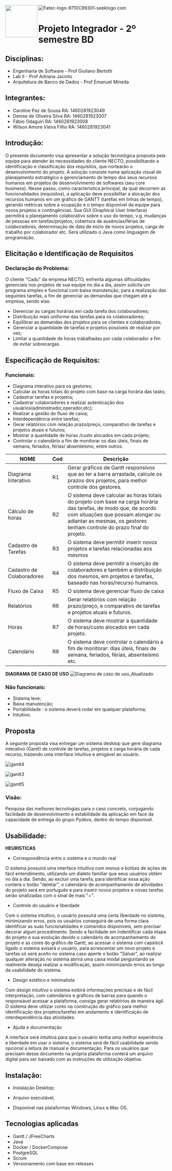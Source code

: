 ![Fatec-logo-9710C99301-seeklogo com](https://user-images.githubusercontent.com/61067500/81480184-54e16600-91fe-11ea-86d6-dbae737cefa1.png)   <img align="left" width="100" height="100" src="https://user-images.githubusercontent.com/61067500/81479704-434a8f00-91fb-11ea-8d71-0cf029bc25ab.png">

# Projeto Integrador - 2º semestre BD
## Disciplinas:
* Engenharia de Software - Prof Giuliano Bertotti
* Lab II - Prof Adriana Jacinto
* Arquitetura de Banco de Dados - Prof Emanuel Mineda


## Integrantes:
 
  * Caroline Paz de Sousa RA: 1460281923049
  * Denise de Oliveira Silva RA: 1460281923007
  * Fábio Odaguiri RA: 1460281923008
  * Wilson Amore Vieira Filho RA: 1460281923041

## Introdução:

  O presente documento visa apresentar a solução tecnológica proposta pela equipe para atender às necessidades do cliente NECTO, possibilitando a identificação e classificação dos requisitos, que nortearão o desenvolvimento do projeto.
  A solução consiste numa aplicação visual de planejamento estratégico e gerenciamento de tempo dos seus recursos humanos em projetos de desenvolvimento de softwares (seu core business).
  Nesse passo, como característica principal, da qual decorrem as funcionalidades (requisitos), a aplicação deve possibilitar a alocação dos recursos humanos em um gráfico de GANTT (tarefas em linhas de tempo), gerando métricas sobre a ocupação e o tempo disponível da equipe para novos projetos e contingências. Sua GUI (Graphical User Interface) permitirá o planejamento colaborativo sobre o uso do tempo, v.g. mudanças de pessoas em tarefas/projetos, cobertura de ausências/férias de colaboradores, determinação de data de início de novos projetos, carga de trabalho por colaborador etc.
  Será utilizado o Java como linguagem de programação.

## Elicitação e Identificação de Requisitos
 ### Declaração do Problema:
 
O cliente "Cadu" da empresa NECTO, enfrenta algumas dificuldades gerenciais nos projetos de sua equipe no dia a dia, assim solicita um programa simples e funcional com baixa manutenção, para a realização das seguintes tarefas, a fim de gerenciar as demandas que chegam até a empresa, sendo elas:

* Gerenciar as cargas horárias em cada tarefa dos colaboradores;
* Distribuição mais uniforme das tarefas para os colaboradores;
* Equilibrar as demandas dos projetos para os clientes e colaboradores;
* Gerenciar a quantidade de tarefas e projetos possíveis de realizar por vez;
* Limitar a quantidade de horas trabalhadas por cada colaborador a fim de evitar sobrecargas.


## Especificação de Requisitos:
 ### Funcionais:

* Diagrama interativo para os gestores;
* Calcular as horas totais do projeto com base na carga horária das tasks;
* Cadastrar tarefas e projetos;
* Cadastrar colaboradores e realizar autenticação dos usuários(administrador,operador,etc);
* Realizar a gestão do fluxo de caixa;
* Interdependência entre tarefas;
* Gerar relatórios com relação prazo/preço, comparativo de tarefas e projetos atuais e futuros;
* Mostrar a quantidade de  horas /custo alocados em cada projeto;
* Controlar o calendário a fim de monitorar os dias úteis, finais de semana, feriados, férias/ absenteísmo, entre outros.

|NOME|Cod|Descrição|
|----|--|----------|
|Diagrama Interativo|R1|Gerar gráficos de Gantt responsivos que ao ter a barra arrastada, calcule os prazos dos projetos, para melhor controle dos gestores.|
|Cálculo de horas |R2|O sistema deve calcular as horas totais do projeto com base na carga horária das tarefas, de modo que, de acordo com situações que possam alongar ou adiantar as mesmas, os gestores tenham controle do prazo final do projeto.|
|Cadastro de Tarefas|R3|O sistema deve permitir inserir novos projetos e tarefas relacionadas aos mesmos|
|Cadastro de Colaboradores|R4|O sistema deve permitir a inserção de colaboradores e também a distribuição dos mesmos, em projetos e tarefas, baseado nas horas/recurso humanos.|
|Fluxo de Caixa|R5|O sistema deve gerenciar fluxo de caixa|
|Relatórios|R6|Gerar relatórios com relação prazo/preço, e comparativo de tarefas e projetos atuais e futuros.|
|Horas|R7|O sistema deve mostrar a quantidade de horas/custo alocados em cada projeto.|
|Calendário|R8|O sistema deve controlar o calendário a fim de monitorar: dias úteis, finais de semana, feriados, férias, absenteísmo etc.|

**DIAGRAMA DE CASO DE USO**
![Diagrama de caso de uso_Atualizado](https://user-images.githubusercontent.com/61089745/81743282-ced05400-9477-11ea-96bb-afa824678ecf.PNG)

### Não funcionais:

* Sistema leve;
* Baixa manutenção;
* Portabilidade : o  sistema deverá rodar em qualquer plataforma;
* Intuitivo.



## Proposta

 A seguinte proposta visa entregar um  sistema desktop que gere diagrama interativo (Gantt) de controle de tarefas, projetos e carga horária de cada recurso, trazendo uma interface intuitiva e amigável ao usuário.

 ![gantt4](https://user-images.githubusercontent.com/54503903/81460735-9da50a80-917d-11ea-8d43-042b45c3241a.gif)
 
 
 ![gantt3](https://user-images.githubusercontent.com/54503903/81460795-feccde00-917d-11ea-8d71-061152ad9dd1.gif)
 
 
 ![gantt5](https://user-images.githubusercontent.com/54503903/81517212-89454700-9310-11ea-84f5-e20f23d8fb15.gif)


### Visão:
 Pesquisa das melhores tecnologias para o caso concreto, conjugando facilidade de desenvolvimento e estabilidade da aplicação em face da capacidade de entrega do grupo Pydevs, dentro do tempo disponível. 

##  Usabilidade:
 **HEURISTICAS**
 
* Correspondência entre o sistema e o mundo real  

O sistema possuirá uma interface intuitiva com menus e botões de ações de fácil entendimento, utilizando um dialeto familiar que seus usuários obtém no dia a dia. Sendo, ao excluir uma tarefa, para identificar essa ação conterá o botão "deletar", o calendário de acompanhamento de atividades do projeto será em português e para inserir novos projetos e novas tarefas serão sinalizadas com o sinal de mais "+".

* Controle do usuário e liberdade  

Com o sistema intuitivo, o usuário possuirá uma certa liberdade no sistema, minimizando erros, pois os usuários conseguirá de uma forma clara identificar as suas funcionalidades e comandos disponíveis, sem precisar decorar algum procedimento. Sendo a facilidade em indentificar cada etapa do projeto e sua evolução devido o calendário de acompanhamento do projeto e as cores do gráfico de Gantt, ao acessar o sistema com capslock ligado o sistema avisará o usuário, para acrescentar um novo projeto e tarefas só será aceito no sistema caso aperte o botão "Salvar", ao realizar qualquer alteração no sistema abrirá uma caixa modal perguntando se realmente deseja realizar a modificação, assim minimizando erros ao longo da usabilidade do sistema. 

* Design estético e minimalista  

Com design intuitivo o sistema exibirá informações precisas e de fácil interpretação, com calendários e gráficos de barras para quando o responsável acessar a plataforma, consiga gerar relatórios de maneira ágil. O sistema deve utilizar cores na construção do gráfico para melhor identificação dos projetos/tarefas em andamento e identificação de interdependência das atividades.

* Ajuda e documentação  

A interface será intuitiva para que o usuário tenha uma melhor experiência e liberdade em usar o sistema, o sistema será de fácil usabilidade sendo opcional a leitura de manual e documentação. Para os usuários que precisam desse documento na própria plataforma conterá um arquivo digital para ser baixado com as instruções de utilização objetiva.


## Instalação:

* Instalação Desktop;  

* Arquivo executável;  

* Disponível nas plataformas Windows, Linux e Mac OS.  





## Tecnologias aplicadas

 - Gantt / JFreeCharts
 - Java
 - Docker / DockerCompose
 - PostgreSQL
 - Scrum
 - Versionamento com base em releases
